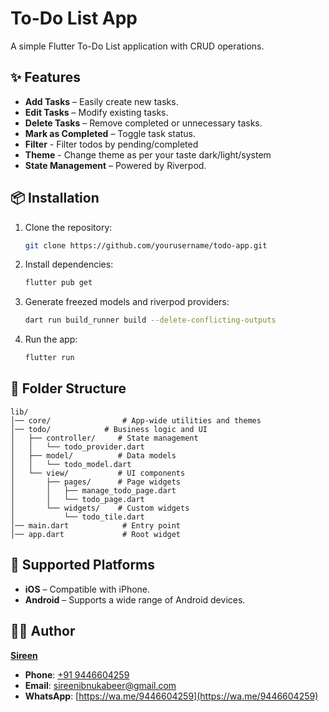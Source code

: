 # To-Do List App

A simple Flutter To-Do List application with CRUD operations.

## ✨ Features

- **Add Tasks** – Easily create new tasks.
- **Edit Tasks** – Modify existing tasks.
- **Delete Tasks** – Remove completed or unnecessary tasks.
- **Mark as Completed** – Toggle task status.
- **Filter** - Filter todos by pending/completed
- **Theme** - Change theme as per your taste dark/light/system
- **State Management** – Powered by Riverpod.

## 📦 Installation

1. Clone the repository:
   ```sh
   git clone https://github.com/yourusername/todo-app.git
   ```
2. Install dependencies:
   ```sh
   flutter pub get
   ```
3. Generate freezed models and riverpod providers:
   ```sh
   dart run build_runner build --delete-conflicting-outputs
   ```
4. Run the app:
   ```sh
   flutter run
   ```

## 📜 Folder Structure

```plaintext
lib/
│── core/                # App-wide utilities and themes
│── todo/            # Business logic and UI
│   ├── controller/     # State management
│   │   └── todo_provider.dart
│   ├── model/          # Data models
│   │   └── todo_model.dart
│   └── view/           # UI components
│       ├── pages/      # Page widgets
│       │   ├── manage_todo_page.dart
│       │   └── todo_page.dart
│       └── widgets/    # Custom widgets
│           └── todo_tile.dart
│── main.dart            # Entry point
│── app.dart             # Root widget
```

## 📱 Supported Platforms

- **iOS** – Compatible with iPhone.
- **Android** – Supports a wide range of Android devices.

## 👩‍💻 Author

[**Sireen**](https://github.com/Sireen-Official)

- **Phone**: [+91 9446604259](tel:+12025550199)
- **Email**: [sireenibnukabeer@gmail.com](mailto:sireenibnukabeer@gmail.com)
- **WhatsApp**: [https://wa.me/9446604259](https://wa.me/9446604259)
